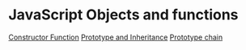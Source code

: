 # JavaScript Objects and functions

[Constructor Function](./constructorFunction.html)
[Prototype and Inheritance](./prototypeAndInheritance.html)
[Prototype chain](./prototypeChain.html)